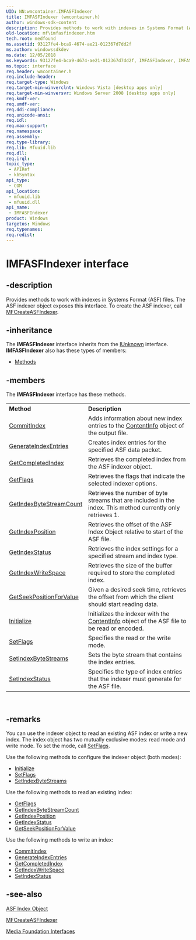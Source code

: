```yaml
---
UID: NN:wmcontainer.IMFASFIndexer
title: IMFASFIndexer (wmcontainer.h)
author: windows-sdk-content
description: Provides methods to work with indexes in Systems Format (ASF) files.
old-location: mf\imfasfindexer.htm
tech.root: medfound
ms.assetid: 93127fe4-bca9-4674-ae21-012367d7dd2f
ms.author: windowssdkdev
ms.date: 12/05/2018
ms.keywords: 93127fe4-bca9-4674-ae21-012367d7dd2f, IMFASFIndexer, IMFASFIndexer interface [Media Foundation], IMFASFIndexer interface [Media Foundation],described, mf.imfasfindexer, wmcontainer/IMFASFIndexer
ms.topic: interface
req.header: wmcontainer.h
req.include-header: 
req.target-type: Windows
req.target-min-winverclnt: Windows Vista [desktop apps only]
req.target-min-winversvr: Windows Server 2008 [desktop apps only]
req.kmdf-ver: 
req.umdf-ver: 
req.ddi-compliance: 
req.unicode-ansi: 
req.idl: 
req.max-support: 
req.namespace: 
req.assembly: 
req.type-library: 
req.lib: Mfuuid.lib
req.dll: 
req.irql: 
topic_type:
 - APIRef
 - kbSyntax
api_type:
 - COM
api_location:
 - mfuuid.lib
 - mfuuid.dll
api_name:
 - IMFASFIndexer
product: Windows
targetos: Windows
req.typenames: 
req.redist: 
---
```


# IMFASFIndexer interface


## -description


Provides methods to work with indexes in Systems Format (ASF) files. The ASF indexer object exposes this interface. To create the ASF indexer, call <a href="https://msdn.microsoft.com/df141f8e-10b4-4ac4-8a83-c25764b8f0c6">MFCreateASFIndexer</a>.


## -inheritance

The <b xmlns:loc="http://microsoft.com/wdcml/l10n">IMFASFIndexer</b> interface inherits from the <a href="https://msdn.microsoft.com/33f1d79a-33fc-4ce5-a372-e08bda378332">IUnknown</a> interface. <b>IMFASFIndexer</b> also has these types of members:
<ul>
<li><a href="https://docs.microsoft.com/">Methods</a></li>
</ul>

## -members

The <b>IMFASFIndexer</b> interface has these methods.
<table class="members" id="memberListMethods">
<tr>
<th align="left" width="37%">Method</th>
<th align="left" width="63%">Description</th>
</tr>
<tr data="declared;">
<td align="left" width="37%">
<a href="https://msdn.microsoft.com/44b889e1-8860-44fa-b19f-5be9f844a194">CommitIndex</a>
</td>
<td align="left" width="63%">
Adds information about  new index entries to the <a href="https://msdn.microsoft.com/6b7f8b68-fe98-4aeb-9842-a80ac6235999">ContentInfo</a> object of the output file.

</td>
</tr>
<tr data="declared;">
<td align="left" width="37%">
<a href="https://msdn.microsoft.com/febc5335-a8e8-4ae9-afb2-17f09b750477">GenerateIndexEntries</a>
</td>
<td align="left" width="63%">
Creates index entries for the specified ASF data packet.

</td>
</tr>
<tr data="declared;">
<td align="left" width="37%">
<a href="https://msdn.microsoft.com/aca721e8-e610-4022-a3da-8ff5a5943e3e">GetCompletedIndex</a>
</td>
<td align="left" width="63%">
Retrieves the completed index from the ASF indexer object.

</td>
</tr>
<tr data="declared;">
<td align="left" width="37%">
<a href="https://msdn.microsoft.com/97809620-57ad-48f1-94ba-a2e121cdfee6">GetFlags</a>
</td>
<td align="left" width="63%">
Retrieves the flags that indicate the selected indexer options.

</td>
</tr>
<tr data="declared;">
<td align="left" width="37%">
<a href="https://msdn.microsoft.com/a433af8a-9e8a-4234-9694-c3a5420a1710">GetIndexByteStreamCount</a>
</td>
<td align="left" width="63%">
Retrieves the number of byte streams that are included in the index. This method currently only retrieves 1.

</td>
</tr>
<tr data="declared;">
<td align="left" width="37%">
<a href="https://msdn.microsoft.com/7ef0e36c-1be5-44ac-8f6a-e29805c99e78">GetIndexPosition</a>
</td>
<td align="left" width="63%">
Retrieves the offset of the ASF Index Object relative to start of the ASF file.

</td>
</tr>
<tr data="declared;">
<td align="left" width="37%">
<a href="https://msdn.microsoft.com/dc38a060-36e4-458e-829e-2770387fc484">GetIndexStatus</a>
</td>
<td align="left" width="63%">
Retrieves the index settings for a specified stream and index type.

</td>
</tr>
<tr data="declared;">
<td align="left" width="37%">
<a href="https://msdn.microsoft.com/8d62a357-e46e-4431-943f-334ae11c8b31">GetIndexWriteSpace</a>
</td>
<td align="left" width="63%">
Retrieves the size of the buffer required to store the completed index.

</td>
</tr>
<tr data="declared;">
<td align="left" width="37%">
<a href="https://msdn.microsoft.com/c8e9982e-b056-48dc-ac5f-20bf65b475ec">GetSeekPositionForValue</a>
</td>
<td align="left" width="63%">
Given a desired seek time, retrieves the offset from which the client should start reading data.

</td>
</tr>
<tr data="declared;">
<td align="left" width="37%">
<a href="https://msdn.microsoft.com/c02931d3-7b43-43a9-9e4e-00945ba3c8d8">Initialize</a>
</td>
<td align="left" width="63%">
Initializes the indexer with the <a href="https://msdn.microsoft.com/6b7f8b68-fe98-4aeb-9842-a80ac6235999">ContentInfo</a> object of the ASF file to be read or encoded.

</td>
</tr>
<tr data="declared;">
<td align="left" width="37%">
<a href="https://msdn.microsoft.com/7df6aba2-d63f-4a1a-b6e8-6894f92993b1">SetFlags</a>
</td>
<td align="left" width="63%">
Specifies the read or the write mode.

</td>
</tr>
<tr data="declared;">
<td align="left" width="37%">
<a href="https://msdn.microsoft.com/f116baaa-8d9b-4ac0-9263-3bb65d67ee63">SetIndexByteStreams</a>
</td>
<td align="left" width="63%">
Sets the byte stream that contains the index entries.

</td>
</tr>
<tr data="declared;">
<td align="left" width="37%">
<a href="https://msdn.microsoft.com/bad10893-07af-4b46-bab1-2878553813b5">SetIndexStatus</a>
</td>
<td align="left" width="63%">
Specifies the type of index entries that the indexer must generate for the ASF file.


</td>
</tr>
</table> 


## -remarks



You can use the indexer object to read an existing ASF index or write a new index. The index object has two mutually exclusive modes: read mode and write mode. To set the mode, call <a href="https://msdn.microsoft.com/7df6aba2-d63f-4a1a-b6e8-6894f92993b1">SetFlags</a>. 

Use the following methods to configure the indexer object  (both modes):

<ul>
<li>
<a href="https://msdn.microsoft.com/c02931d3-7b43-43a9-9e4e-00945ba3c8d8">Initialize</a>
</li>
<li>
<a href="https://msdn.microsoft.com/7df6aba2-d63f-4a1a-b6e8-6894f92993b1">SetFlags</a>
</li>
<li>
<a href="https://msdn.microsoft.com/f116baaa-8d9b-4ac0-9263-3bb65d67ee63">SetIndexByteStreams</a>
</li>
</ul>
Use the following methods to read an existing index:

<ul>
<li>
<a href="https://msdn.microsoft.com/97809620-57ad-48f1-94ba-a2e121cdfee6">GetFlags</a>
</li>
<li>
<a href="https://msdn.microsoft.com/a433af8a-9e8a-4234-9694-c3a5420a1710">GetIndexByteStreamCount</a>
</li>
<li>
<a href="https://msdn.microsoft.com/7ef0e36c-1be5-44ac-8f6a-e29805c99e78">GetIndexPosition</a>
</li>
<li>
<a href="https://msdn.microsoft.com/dc38a060-36e4-458e-829e-2770387fc484">GetIndexStatus</a>
</li>
<li>
<a href="https://msdn.microsoft.com/c8e9982e-b056-48dc-ac5f-20bf65b475ec">GetSeekPositionForValue</a>
</li>
</ul>
Use the following methods to write an index:

<ul>
<li>
<a href="https://msdn.microsoft.com/44b889e1-8860-44fa-b19f-5be9f844a194">CommitIndex</a>
</li>
<li>
<a href="https://msdn.microsoft.com/febc5335-a8e8-4ae9-afb2-17f09b750477">GenerateIndexEntries</a>
</li>
<li>
<a href="https://msdn.microsoft.com/aca721e8-e610-4022-a3da-8ff5a5943e3e">GetCompletedIndex</a>
</li>
<li>
<a href="https://msdn.microsoft.com/8d62a357-e46e-4431-943f-334ae11c8b31">GetIndexWriteSpace</a>
</li>
<li>
<a href="https://msdn.microsoft.com/bad10893-07af-4b46-bab1-2878553813b5">SetIndexStatus</a>
</li>
</ul>



## -see-also




<a href="https://msdn.microsoft.com/3f95b0ac-d70f-4bc2-8524-c7de1df34afa">ASF Index Object</a>



<a href="https://msdn.microsoft.com/df141f8e-10b4-4ac4-8a83-c25764b8f0c6">MFCreateASFIndexer</a>



<a href="https://msdn.microsoft.com/3e367190-4c88-430e-adbf-9837e1bf0d2b">Media Foundation Interfaces</a>
 

 

